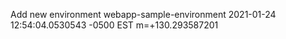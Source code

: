 
Add new environment webapp-sample-environment 2021-01-24 12:54:04.0530543 -0500 EST m=+130.293587201